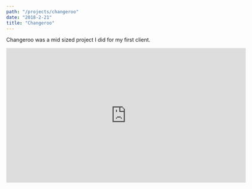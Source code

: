 ```yaml
---
path: "/projects/changeroo"
date: "2018-2-21"
title: "Changeroo"
---
```


Changeroo was a mid sized project I did for my first client.

<iframe src="https://player.vimeo.com/video/229111344" width="640" height="360" frameborder="0" webkitallowfullscreen mozallowfullscreen allowfullscreen></iframe>